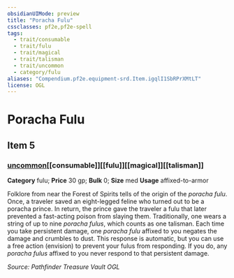 ```yaml
---
obsidianUIMode: preview
title: "Poracha Fulu"
cssclasses: pf2e,pf2e-spell
tags:
  - trait/consumable
  - trait/fulu
  - trait/magical
  - trait/talisman
  - trait/uncommon
  - category/fulu
aliases: "Compendium.pf2e.equipment-srd.Item.igqlI1SbRPrXMtLT"
license: OGL
---
```

# Poracha Fulu
## Item 5
### [uncommon](uncommon "Uncommon Rarity Trait")[[consumable]][[fulu]][[magical]][[talisman]]

**Category** fulu; 
**Price** 30 gp; 
**Bulk** 0; **Size** med
**Usage** affixed-to-armor

Folklore from near the Forest of Spirits tells of the origin of the _poracha fulu_. Once, a traveler saved an eight-legged feline who turned out to be a poracha prince. In return, the prince gave the traveler a fulu that later prevented a fast-acting poison from slaying them. Traditionally, one wears a string of up to nine _poracha fulus_, which counts as one talisman. Each time you take persistent damage, one _poracha fulu_ affixed to you negates the damage and crumbles to dust. This response is automatic, but you can use a free action (envision) to prevent your fulus from responding. If you do, any _poracha fulus_ affixed to you never respond to that persistent damage.

*Source: Pathfinder Treasure Vault*
*OGL*
